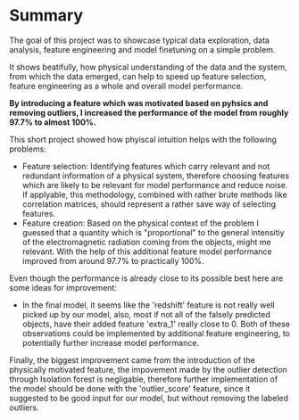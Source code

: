 # Summary
The goal of this project was to showcase typical data exploration, data analysis, feature engineering and model finetuning on a simple problem.

It shows beatifully, how physical understanding of the data and the system, from which the data emerged, can help to speed up feature selection, feature engineering as a whole and overall model performance.

**By introducing a feature which was motivated based on pyhsics and removing outliers, I increased the performance of the model from roughly 97.7% to almost 100%.**

This short project showed how phyiscal intuition helps with the following problems:
 - Feature selection: Identifying features which carry relevant and not redundant information of a physical system, therefore choosing features which are likely to be relevant for model performance and reduce noise. If applyable, this methodology, combined with rather brute methods like correlation matrices, should represent a rather save way of selecting features.
 - Feature creation: Based on the physical context of the problem I guessed that a quantity which is "proportional" to the general intensitiy of the electromagnetic radiation coming from the objects, might me relevant. With the help of this additional feature model performance improved from around 97.7% to practically 100%.

Even though the performance is already close to its possible best here are some ideas for improvement:
 - In the final model, it seems like the 'redshift' feature is not really well picked up by our model, also, most if not all of the falsely predicted objects, have their added feature 'extra_1' really close to 0. Both of these observations could be implemented by additional feature engineering, to potentially further increase model performance.

Finally, the biggest improvement came from the introduction of the physically motivated feature, the impovement made by the outlier detection through Isolation forest is negligable, therefore further implementation of the model should be done with the 'outlier_score' feature, since it suggested to be good input for our model, but without removing the labeled outliers.